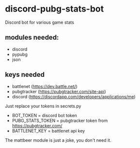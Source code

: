 # discord-pubg-stats-bot
Discord bot for various game stats

## modules needed:
* discord
* pypubg
* json

## keys needed
* battlenet (https://dev.battle.net/)
* pubgtracker (https://pubgtracker.com/site-api)
* discord (https://discordapp.com/developers/applications/me)

Just replace your tokens in secrets.py
* BOT_TOKEN = discord bot token
* PUBG_STATS_TOKEN = pubgtracker token from https://pubgtracker.com/
* BATTLENET_KEY = battlenet api key

The mattbeer module is just a joke, you don't need it.
